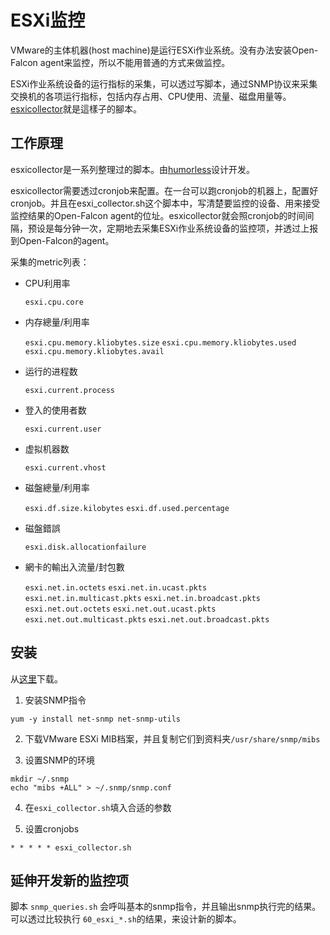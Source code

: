 <!-- toc -->

# ESXi监控

VMware的主体机器(host machine)是运行ESXi作业系统。没有办法安装Open-Falcon agent来监控，所以不能用普通的方式来做监控。

ESXi作业系统设备的运行指标的采集，可以透过写脚本，通过SNMP协议来采集交换机的各项运行指标，包括内存占用、CPU使用、流量、磁盘用量等。[esxicollector](https://github.com/humorless/esxicollector)就是這樣子的腳本。

## 工作原理

esxicollector是一系列整理过的脚本。由[humorless](https://github.com/humorless/)设计开发。

esxicollector需要透过cronjob来配置。在一台可以跑cronjob的机器上，配置好cronjob。并且在esxi_collector.sh这个脚本中，写清楚要监控的设备、用来接受监控结果的Open-Falcon agent的位址。esxicollector就会照cronjob的时间间隔，预设是每分钟一次，定期地去采集ESXi作业系统设备的监控项，并透过上报到Open-Falcon的agent。

采集的metric列表：

* CPU利用率

  `esxi.cpu.core`

* 内存總量/利用率

  `esxi.cpu.memory.kliobytes.size`
  `esxi.cpu.memory.kliobytes.used`
  `esxi.cpu.memory.kliobytes.avail`

* 运行的进程数

  `esxi.current.process`

* 登入的使用者数

  `esxi.current.user`

* 虚拟机器数

  `esxi.current.vhost`

* 磁盤總量/利用率

  `esxi.df.size.kilobytes`
  `esxi.df.used.percentage`

* 磁盤錯誤

  `esxi.disk.allocationfailure`

* 網卡的輸出入流量/封包數

  `esxi.net.in.octets`
  `esxi.net.in.ucast.pkts`
  `esxi.net.in.multicast.pkts`
  `esxi.net.in.broadcast.pkts`
  `esxi.net.out.octets`
  `esxi.net.out.ucast.pkts`
  `esxi.net.out.multicast.pkts`
  `esxi.net.out.broadcast.pkts`
	

## 安装

从[这里](https://github.com/humorless/esxicollector)下载。

  1. 安装SNMP指令

  `yum -y install net-snmp net-snmp-utils`

  2. 下载VMware ESXi MIB档案，并且复制它们到资料夹`/usr/share/snmp/mibs`

  3. 设置SNMP的环境

  `mkdir ~/.snmp`  
  `echo "mibs +ALL" > ~/.snmp/snmp.conf`

  4. 在`esxi_collector.sh`填入合适的参数

  5. 设置cronjobs 
  
  ` * * * * * esxi_collector.sh `


## 延伸开发新的监控项

脚本 ```snmp_queries.sh``` 会呼叫基本的snmp指令，并且输出snmp执行完的结果。可以透过比较执行 ```60_esxi_*.sh```的结果，来设计新的脚本。
